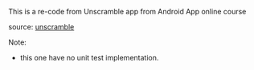 This is a re-code from Unscramble app from Android App online course 

source: 
[unscramble](https://github.com/google-developer-training/basic-android-kotlin-compose-training-unscramble)

Note:
- this one have no unit test implementation.
